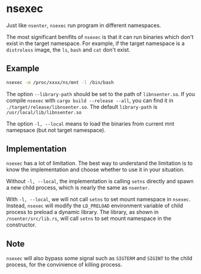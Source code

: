 # nsexec

Just like `nsenter`, `nsexec` run program in different namespaces.

The most significant benifits of `nsexec` is that it can run binaries which don't exist in the target namespace. For example, if the target namespace is a `distroless` image, the `ls`, `bash` and `cat` don't exist.

## Example

```bash
nsexec -m /proc/xxxx/ns/mnt -l /bin/bash
```

The option `--library-path` should be set to the path of `libnsenter.so`. If you compile `nsexec` with `cargo build --release --all`, you can find it in `./target/release/libnsenter.so`. The default `library-path` is `/usr/local/lib/libnsenter.so`

The option `-l, --local` means to load the binaries from current mnt namepsace (but not target namespace).

## Implementation

`nsexec` has a lot of limitation. The best way to understand the limitation is to know the implementation and choose whether to use it in your situation.

Without `-l, --local`, the implementation is calling `setns` directly and spawn a new child process, which is nearly the same as `nsenter`.

With `-l, --local`, we will not call `setns` to set mount namespace in `nsexec`. Instead, `nsexec` will modify the `LD_PRELOAD` environment variable of child process to preload a dynamic library. The library, as shown in `/nsenter/src/lib.rs`, will call `setns` to set mount namespace in the constructor.

## Note

`nsexec` will also bypass some signal such as `SIGTERM` and `SIGINT` to the child process, for the convinience of killing process.